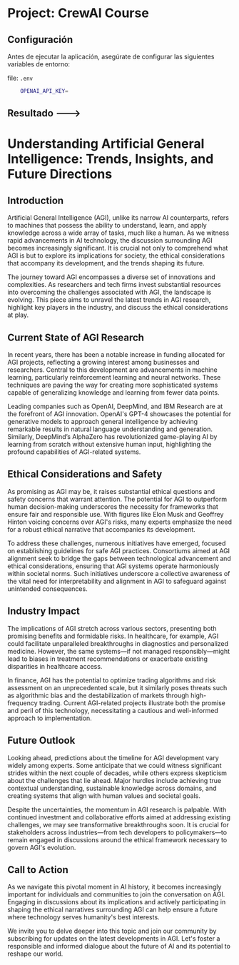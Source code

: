 
Project: CrewAI Course
=================

## Configuración

Antes de ejecutar la aplicación, asegúrate de configurar las siguientes variables de entorno:

file: `.env`

```bash
    OPENAI_API_KEY=
```

## Resultado --->

# Understanding Artificial General Intelligence: Trends, Insights, and Future Directions

## Introduction
Artificial General Intelligence (AGI), unlike its narrow AI counterparts, refers to machines that possess the ability to understand, learn, and apply knowledge across a wide array of tasks, much like a human. As we witness rapid advancements in AI technology, the discussion surrounding AGI becomes increasingly significant. It is crucial not only to comprehend what AGI is but to explore its implications for society, the ethical considerations that accompany its development, and the trends shaping its future.

The journey toward AGI encompasses a diverse set of innovations and complexities. As researchers and tech firms invest substantial resources into overcoming the challenges associated with AGI, the landscape is evolving. This piece aims to unravel the latest trends in AGI research, highlight key players in the industry, and discuss the ethical considerations at play. 

## Current State of AGI Research
In recent years, there has been a notable increase in funding allocated for AGI projects, reflecting a growing interest among businesses and researchers. Central to this development are advancements in machine learning, particularly reinforcement learning and neural networks. These techniques are paving the way for creating more sophisticated systems capable of generalizing knowledge and learning from fewer data points.

Leading companies such as OpenAI, DeepMind, and IBM Research are at the forefront of AGI innovation. OpenAI's GPT-4 showcases the potential for generative models to approach general intelligence by achieving remarkable results in natural language understanding and generation. Similarly, DeepMind’s AlphaZero has revolutionized game-playing AI by learning from scratch without extensive human input, highlighting the profound capabilities of AGI-related systems. 

## Ethical Considerations and Safety
As promising as AGI may be, it raises substantial ethical questions and safety concerns that warrant attention. The potential for AGI to outperform human decision-making underscores the necessity for frameworks that ensure fair and responsible use. With figures like Elon Musk and Geoffrey Hinton voicing concerns over AGI's risks, many experts emphasize the need for a robust ethical narrative that accompanies its development.

To address these challenges, numerous initiatives have emerged, focused on establishing guidelines for safe AGI practices. Consortiums aimed at AGI alignment seek to bridge the gaps between technological advancement and ethical considerations, ensuring that AGI systems operate harmoniously within societal norms. Such initiatives underscore a collective awareness of the vital need for interpretability and alignment in AGI to safeguard against unintended consequences. 

## Industry Impact
The implications of AGI stretch across various sectors, presenting both promising benefits and formidable risks. In healthcare, for example, AGI could facilitate unparalleled breakthroughs in diagnostics and personalized medicine. However, the same systems—if not managed responsibly—might lead to biases in treatment recommendations or exacerbate existing disparities in healthcare access.

In finance, AGI has the potential to optimize trading algorithms and risk assessment on an unprecedented scale, but it similarly poses threats such as algorithmic bias and the destabilization of markets through high-frequency trading. Current AGI-related projects illustrate both the promise and peril of this technology, necessitating a cautious and well-informed approach to implementation.

## Future Outlook
Looking ahead, predictions about the timeline for AGI development vary widely among experts. Some anticipate that we could witness significant strides within the next couple of decades, while others express skepticism about the challenges that lie ahead. Major hurdles include achieving true contextual understanding, sustainable knowledge across domains, and creating systems that align with human values and societal goals.

Despite the uncertainties, the momentum in AGI research is palpable. With continued investment and collaborative efforts aimed at addressing existing challenges, we may see transformative breakthroughs soon. It is crucial for stakeholders across industries—from tech developers to policymakers—to remain engaged in discussions around the ethical framework necessary to govern AGI's evolution.

## Call to Action
As we navigate this pivotal moment in AI history, it becomes increasingly important for individuals and communities to join the conversation on AGI. Engaging in discussions about its implications and actively participating in shaping the ethical narratives surrounding AGI can help ensure a future where technology serves humanity's best interests.

We invite you to delve deeper into this topic and join our community by subscribing for updates on the latest developments in AGI. Let's foster a responsible and informed dialogue about the future of AI and its potential to reshape our world.